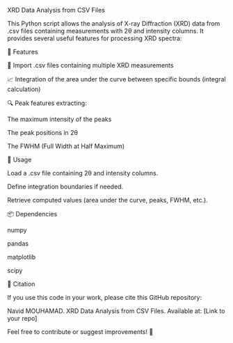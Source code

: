 XRD Data Analysis from CSV Files

This Python script allows the analysis of X-ray Diffraction (XRD) data from .csv files containing measurements with 2θ and intensity columns. It provides several useful features for processing XRD spectra:

📌 Features

📂 Import .csv files containing multiple XRD measurements

📈 Integration of the area under the curve between specific bounds (integral calculation)

🔍 Peak features extracting:

The maximum intensity of the peaks

The peak positions in 2θ

The FWHM (Full Width at Half Maximum)


🔧 Usage

Load a .csv file containing 2θ and intensity columns.

Define integration boundaries if needed.

Retrieve computed values (area under the curve, peaks, FWHM, etc.).


📦 Dependencies

numpy

pandas

matplotlib

scipy


📜 Citation

If you use this code in your work, please cite this GitHub repository:

Navid MOUHAMAD. XRD Data Analysis from CSV Files. Available at: [Link to your repo]

Feel free to contribute or suggest improvements! 🚀

